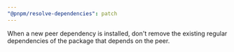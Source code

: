 ```yaml
---
"@pnpm/resolve-dependencies": patch
---
```


When a new peer dependency is installed, don't remove the existing regular dependencies of the package that depends on the peer.
